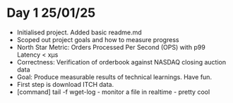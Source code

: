 # Day 1 25/01/25
- Initialised project. Added basic readme.md
- Scoped out project goals and how to measure progress
- North Star Metric: Orders Processed Per Second (OPS) with p99 Latency < xμs
- Correctness: Verification of orderbook against NASDAQ closing auction data
- Goal: Produce measurable results of technical learnings. Have fun.
- First step is download ITCH data.
- [command] tail -f wget-log - monitor a file in realtime - pretty cool